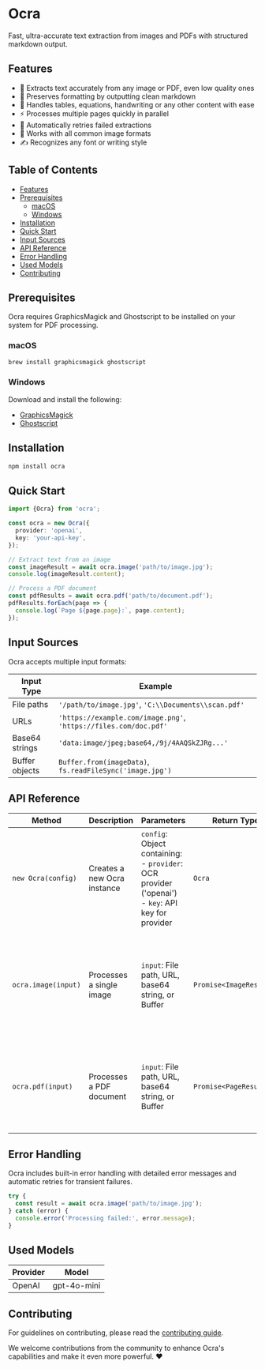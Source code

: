 # Ocra

Fast, ultra-accurate text extraction from images and PDFs with structured markdown output.

## Features

- 🚀 Extracts text accurately from any image or PDF, even low quality ones
- 📝 Preserves formatting by outputting clean markdown
- 🎯 Handles tables, equations, handwriting or any other content with ease
- ⚡ Processes multiple pages quickly in parallel
- 🔄 Automatically retries failed extractions
- 🎨 Works with all common image formats
- ✍️ Recognizes any font or writing style

## Table of Contents

- [Features](#features)
- [Prerequisites](#prerequisites)
  - [macOS](#macos)
  - [Windows](#windows)
- [Installation](#installation)
- [Quick Start](#quick-start)
- [Input Sources](#input-sources)
- [API Reference](#api-reference)
- [Error Handling](#error-handling)
- [Used Models](#used-models)
- [Contributing](#contributing)

## Prerequisites

Ocra requires GraphicsMagick and Ghostscript to be installed on your system for PDF processing.

### macOS

```bash
brew install graphicsmagick ghostscript
```

### Windows

Download and install the following:

- [GraphicsMagick](http://www.graphicsmagick.org/)
- [Ghostscript](https://www.ghostscript.com/download/gsdnld.html)

## Installation

```bash
npm install ocra
```

## Quick Start

```typescript
import {Ocra} from 'ocra';

const ocra = new Ocra({
  provider: 'openai',
  key: 'your-api-key',
});

// Extract text from an image
const imageResult = await ocra.image('path/to/image.jpg');
console.log(imageResult.content);

// Process a PDF document
const pdfResults = await ocra.pdf('path/to/document.pdf');
pdfResults.forEach(page => {
  console.log(`Page ${page.page}:`, page.content);
});
```

## Input Sources

Ocra accepts multiple input formats:

| Input Type     | Example                                                          |
| -------------- | ---------------------------------------------------------------- |
| File paths     | `'/path/to/image.jpg'`, `'C:\\Documents\\scan.pdf'`              |
| URLs           | `'https://example.com/image.png'`, `'https://files.com/doc.pdf'` |
| Base64 strings | `'data:image/jpeg;base64,/9j/4AAQSkZJRg...'`                     |
| Buffer objects | `Buffer.from(imageData)`, `fs.readFileSync('image.jpg')`         |

## API Reference

| Method              | Description                 | Parameters                                                                                             | Return Type             | Details                                                                                                    |
| ------------------- | --------------------------- | ------------------------------------------------------------------------------------------------------ | ----------------------- | ---------------------------------------------------------------------------------------------------------- |
| `new Ocra(config)`  | Creates a new Ocra instance | `config`: Object containing:<br>- `provider`: OCR provider ('openai')<br>- `key`: API key for provider | `Ocra`                  | Initializes Ocra with specified provider and credentials                                                   |
| `ocra.image(input)` | Processes a single image    | `input`: File path, URL, base64 string, or Buffer                                                      | `Promise<ImageResult>`  | Returns object containing:<br>- `content`: Extracted text in markdown<br>- `metadata`: Processing metadata |
| `ocra.pdf(input)`   | Processes a PDF document    | `input`: File path, URL, base64 string, or Buffer                                                      | `Promise<PageResult[]>` | Returns array of results with:<br>- Page number<br>- Content<br>- Metadata                                 |

## Error Handling

Ocra includes built-in error handling with detailed error messages and automatic retries for transient failures.

```typescript
try {
  const result = await ocra.image('path/to/image.jpg');
} catch (error) {
  console.error('Processing failed:', error.message);
}
```

## Used Models

| Provider | Model       |
| -------- | ----------- |
| OpenAI   | gpt-4o-mini |

## Contributing

For guidelines on contributing, please read the [contributing guide](https://github.com/arshad-yaseen/ocra/blob/main/CONTRIBUTING.md).

We welcome contributions from the community to enhance Ocra's capabilities and make it even more powerful. ❤️
